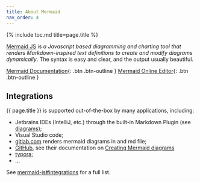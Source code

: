 ```yaml
---
title: About Mermaid
nav_order: 4
---
```


{% include toc.md title=page.title %}

[Mermaid JS](https://mermaid-js.github.io/mermaid/) is *a Javascript based diagramming
and charting tool that renders Markdown-inspired text definitions to create and modify
diagrams dynamically*. The syntax is easy and clear, and the output usually beautiful.

[Mermaid Documentation](https://mermaid-js.github.io/){: .btn .btn-outline }
[Mermaid Online Editor](https://mermaid.live/){: .btn .btn-outline }

## Integrations

{{ page.title }} is supported out-of-the-box by many applications, including:

* Jetbrains IDEs (IntelliJ, etc.) through the built-in Markdown Plugin (see [diagrams](https://www.jetbrains.com/help/idea/markdown.html#diagrams));
* Visual Studio code;
* [gitlab.com](https://gitlab.com/) renders mermaid diagrams in and md file;
* [GitHub](https://github.com/), see their documentation on [Creating Mermaid diagrams](https://docs.github.com/en/get-started/writing-on-github/working-with-advanced-formatting/creating-diagrams#creating-mermaid-diagrams)
* [typora](https://typora.io/);
* ...

See [mermaid-js#integrations](https://mermaid-js.github.io/mermaid/#/integrations?id=integrations) for a full list.
